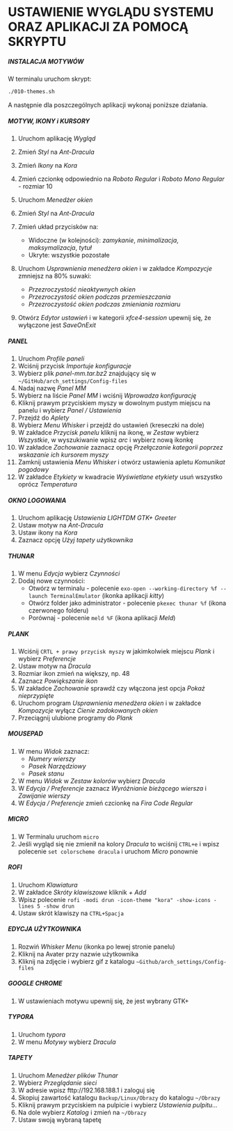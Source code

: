 # USTAWIENIE WYGLĄDU SYSTEMU ORAZ APLIKACJI ZA POMOCĄ SKRYPTU

##### INSTALACJA MOTYWÓW

W terminalu uruchom skrypt:

```sh
./010-themes.sh
```

A następnie dla poszczególnych aplikacji wykonaj poniższe działania.

##### MOTYW, IKONY i KURSORY


1. Uruchom aplikację *Wygląd*
2. Zmień *Styl* na *Ant-Dracula*
3. Zmień *Ikony* na *Kora*
4. Zmień czcionkę odpowiednio na *Roboto Regular* i *Roboto Mono Regular* - rozmiar 10
5. Uruchom *Menedżer okien*
6. Zmień *Styl* na *Ant-Dracula*
7. Zmień układ przycisków na:

   - Widoczne (w kolejności): *zamykanie*, *minimalizacja*, *maksymalizacja*, *tytuł*
   - Ukryte: wszystkie pozostałe
8. Uruchom *Usprawnienia menedżera okien* i w zakładce *Kompozycje* zmniejsz na 80% suwaki: 

   - *Przezroczystość nieaktywnych okien*
   - *Przezroczystość okien podczas przemieszczania*
   - *Przezroczystość okien podczas zmieniania rozmiaru*
9. Otwórz *Edytor ustawień* i w kategorii *xfce4-session* upewnij się, że wyłączone jest *SaveOnExit*

##### PANEL

1. Uruchom *Profile paneli*
2. Wciśnij przycisk *Importuje konfiguracje*
3. Wybierz plik *panel-mm.tar.bz2* znajdujący się w `~/GitHub/arch_settings/Config-files`
4. Nadaj nazwę *Panel MM*
5. Wybierz na liście *Panel MM* i wciśnij *Wprowadza konfigurację*
6. Kliknij prawym przyciskiem myszy w dowolnym pustym miejscu na panelu i wybierz *Panel / Ustawienia*
7. Przejdź do *Aplety*
8. Wybierz *Menu Whisker* i przejdź do ustawień (kreseczki na dole)
9. W zakładce *Przycisk panelu* kliknij na ikonę, w *Zestaw* wybierz *Wszystkie*, w wyszukiwanie wpisz *arc* i wybierz nową ikonkę
10. W zakładce *Zachowanie* zaznacz opcję *Przełączanie kategorii poprzez wskazanie ich kursorem myszy*
11. Zamknij ustawienia *Menu Whisker* i otwórz ustawienia apletu *Komunikat pogodowy*
12. W zakładce *Etykiety* w kwadracie *Wyświetlane etykiety* usuń wszystko oprócz *Temperatura*

##### OKNO LOGOWANIA

1. Uruchom aplikację *Ustawienia LIGHTDM GTK+ Greeter* 
2. Ustaw motyw na *Ant-Dracula*
3. Ustaw ikony na *Kora*
4. Zaznacz opcję *Użyj tapety użytkownika*

##### THUNAR

1. W menu *Edycja* wybierz *Czynności*
2. Dodaj nowe czynności:
   - Otwórz w terminalu - polecenie `exo-open --working-directory %f --launch TerminalEmulator` (ikonka aplikacji *kitty*)
   - Otwórz folder jako administrator - polecenie `pkexec thunar %f` (ikona czerwonego folderu)
   - Porównaj - polecenie `meld %F` (ikona aplikacji *Meld*)

##### PLANK

1. Wciśnij `CRTL + prawy przycisk myszy` w jakimkolwiek miejscu *Plank* i wybierz *Preferencje*
2. Ustaw motyw na *Dracula*
3. Rozmiar ikon zmień na większy, np. 48
4. Zaznacz *Powiększanie ikon*
5. W zakładce *Zachowanie* sprawdź czy włączona jest opcja *Pokaż nieprzypięte*
6. Uruchom program *Usprawnienia menedżera okien* i w zakładce *Kompozycje* wyłącz *Cienie zadokowanych okien*
7. Przeciągnij ulubione programy do *Plank*

##### MOUSEPAD

1. W menu *Widok* zaznacz:
   - *Numery wierszy*
   - *Pasek Narzędziowy*
   - *Pasek stanu*
2. W menu *Widok* w *Zestaw kolorów* wybierz *Dracula*
3. W *Edycja / Preferencje* zaznacz *Wyróżnianie bieżącego wiersza* i *Zawijanie wierszy*
4. W *Edycja / Preferencje* zmień czcionkę na *Fira Code Regular*

##### MICRO

1. W Terminalu uruchom `micro` 
2. Jeśli wygląd się nie zmienił na kolory *Dracula* to wciśnij `CTRL+e` i wpisz polecenie `set colorscheme dracula` i uruchom *Micro* ponownie

##### ROFI

1. Uruchom *Klawiatura*
2. W zakładce *Skróty klawiszowe* kliknik *+ Add*
3. Wpisz polecenie `rofi -modi drun -icon-theme "kora" -show-icons -lines 5 -show drun`
4. Ustaw skrót klawiszy na `CTRL+Spacja`

##### EDYCJA UŻYTKOWNIKA

1. Rozwiń *Whisker Menu* (ikonka po lewej stronie panelu)
2. Kliknij na Avater przy nazwie użytkownika
3. Kliknij na zdjęcie i wybierz gif z katalogu `~Github/arch_settings/Config-files`

#####  GOOGLE CHROME

1. W ustawieniach motywu upewnij się, że jest wybrany GTK+

##### TYPORA

1. Uruchom *typora* 
2. W menu *Motywy* wybierz *Dracula*

##### TAPETY

1. Uruchom *Menedżer plików Thunar*
2. Wybierz *Przeglądanie sieci*
3. W adresie wpisz fttp://192.168.188.1 i zaloguj się
4. Skopiuj zawartość katalogu `Backup/Linux/Obrazy` do katalogu `~/Obrazy`
5. Kliknij prawym przyciskiem na pulpicie i wybierz *Ustawienia pulpitu...*
6. Na dole wybierz *Katalog* i zmień na `~/Obrazy`
7. Ustaw swoją wybraną tapetę





